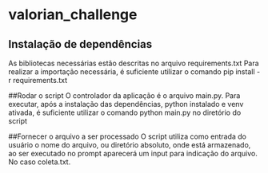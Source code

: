 # valorian_challenge

## Instalação de dependências
As bibliotecas necessárias estão descritas no arquivo requirements.txt
Para realizar a importação necessária, é suficiente utilizar o comando pip install -r requirements.txt

##Rodar o script
O controlador da aplicação é o arquivo main.py.
Para executar, após a instalação das dependências, python instalado e venv ativada, é suficiente utilizar o comando python main.py no diretório do script

##Fornecer o arquivo a ser processado
O script utiliza como entrada do usuário o nome do arquivo, ou diretório absoluto, onde está armazenado, ao ser executado no prompt aparecerá um input para indicação do arquivo. No caso coleta.txt.

